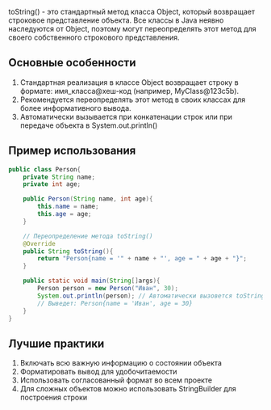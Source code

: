 toString() - это стандартный метод класса Object, который возвращает строковое представление объекта. Все классы в Java неявно наследуются от Object, поэтому могут переопределять этот метод для своего собственного строкового представления.
## Основные особенности
1. Стандартная реализация в классе Object возвращает строку в формате: имя_класса@хеш-код (например, MyClass@123c5b).
2. Рекомендуется переопределять этот метод в своих классах для более информативного вывода.
3. Автоматически вызывается при конкатенации строк или при передаче объекта в System.out.println()
## Пример использования
```java
public class Person{
	private String name;
	private int age;

	public Person(String name, int age){
		this.name = name;
		this.age = age;
	}

	// Переопределение метода toString()
	@Override
	public String toString(){
		return "Person{name = '" + name + "', age = " + age + "}";
	}

	public static void main(String[]args){
		Person person = new Person("Иван", 30);
		System.out.println(person); // Автоматически вызовется toString()
		// Выведет: Person{name = 'Иван', age = 30}
	}
}
```
## Лучшие практики
1. Включать всю важную информацию о состоянии объекта
2. Форматировать вывод для удобочитаемости
3. Использовать согласованный формат во всем проекте
4. Для сложных объектов можно использовать StringBuilder для построения строки